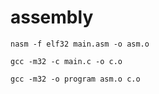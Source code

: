 # assembly

```
nasm -f elf32 main.asm -o asm.o
```

```
gcc -m32 -c main.c -o c.o
```
```
gcc -m32 -o program asm.o c.o
```
